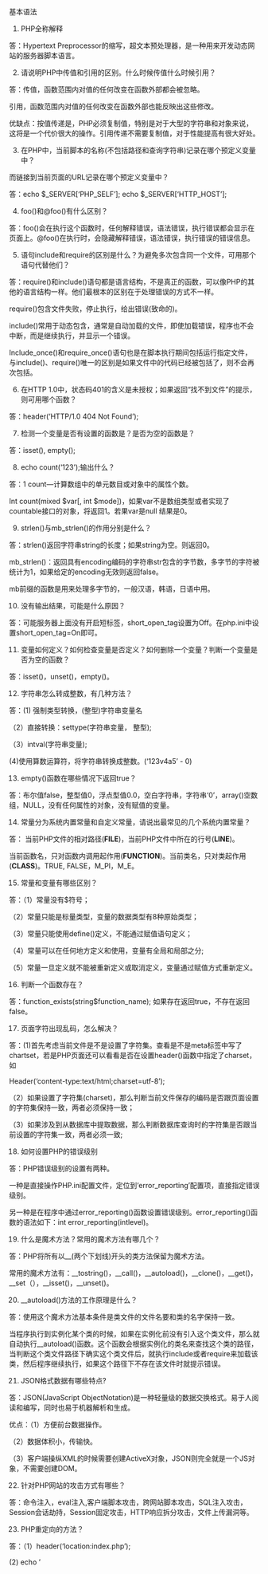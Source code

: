 基本语法
1.    PHP全称解释

答：Hypertext Preprocessor的缩写，超文本预处理器，是一种用来开发动态网站的服务器脚本语言。

2.    请说明PHP中传值和引用的区别。什么时候传值什么时候引用？

答：传值，函数范围内对值的任何改变在函数外部都会被忽略。

引用，函数范围内对值的任何改变在函数外部也能反映出这些修改。

优缺点：按值传递是，PHP必须复制值，特别是对于大型的字符串和对象来说，这将是一个代价很大的操作。引用传递不需要复制值，对于性能提高有很大好处。

3.    在PHP中，当前脚本的名称(不包括路径和查询字符串)记录在哪个预定义变量中？

而链接到当前页面的URL记录在哪个预定义变量中？

答：echo $_SERVER[‘PHP_SELF’];   echo $_SERVER[‘HTTP_HOST’];

4.    foo()和@foo()有什么区别？

答：foo()会在执行这个函数时，任何解释错误，语法错误，执行错误都会显示在页面上。@foo()在执行时，会隐藏解释错误，语法错误，执行错误的错误信息。

5.    语句include和require的区别是什么？为避免多次包含同一个文件，可用那个语句代替他们？

答：require()和include()语句都是语言结构，不是真正的函数，可以像PHP的其他的语言结构一样。他们最根本的区别在于处理错误的方式不一样。

require()包含文件失败，停止执行，给出错误(致命的)。

include()常用于动态包含，通常是自动加载的文件，即使加载错误，程序也不会中断，而是继续执行，并显示一个错误。

Include_once()和require_once()语句也是在脚本执行期间包括运行指定文件， 与include()、require()唯一的区别是如果文件中的代码已经被包括了，则不会再次包括。

6.    在HTTP 1.0中，状态码401的含义是未授权；如果返回“找不到文件”的提示，则可用哪个函数？

答：header(‘HTTP/1.0 404 Not Found’);

7.    检测一个变量是否有设置的函数是？是否为空的函数是？

答：isset(), empty();

8.    echo count(‘123’);输出什么？

答：1    count—计算数组中的单元数目或对象中的属性个数。

Int count(mixed $var[, int $mode])，如果var不是数组类型或者实现了countable接口的对象，将返回1。若果var是null 结果是0。

9.    strlen()与mb_strlen()的作用分别是什么？

答：strlen()返回字符串string的长度；如果string为空。则返回0。

mb_strlen()：返回具有encoding编码的字符串str包含的字节数，多字节的字符被统计为1，如果给定的encoding无效则返回false。

mb前缀的函数是用来处理多字节的，一般汉语，韩语，日语中用。

10.  <? echo ‘hello’ ?> 没有输出结果，可能是什么原因？

答：可能服务器上面没有开启短标签，short_open_tag设置为Off。在php.ini中设置short_open_tag=On即可。

11.  变量如何定义？如何检查变量是否定义？如何删除一个变量？判断一个变量是否为空的函数？

答：isset()，unset()，empty()。

12.  字符串怎么转成整数，有几种方法？

答：(1) 强制类型转换，(整型)字符串变量名

（2）直接转换：settype(字符串变量， 整型);

（3）intval(字符串变量);

(4)使用算数运算符，将字符串转换成整数。(‘123v4a5’ - 0)

13.  empty()函数在哪些情况下返回true？

答：布尔值false，整型值0，浮点型值0.0，空白字符串，字符串‘0’，array()空数组，NULL，没有任何属性的对象，没有赋值的变量。

14.  常量分为系统内置常量和自定义常量，请说出最常见的几个系统内置常量？

答： 当前PHP文件的相对路径(__FILE__)，当前PHP文件中所在的行号(__LINE__)。

当前函数名，只对函数内调用起作用(__FUNCTION__)。当前类名，只对类起作用(__CLASS__)。TRUE, FALSE，M_PI，M_E。

15.  常量和变量有哪些区别？

答：（1）常量没有$符号；

（2）常量只能是标量类型，变量的数据类型有8种原始类型；

（3）常量只能使用define()定义，不能通过赋值语句定义；

（4）常量可以在任何地方定义和使用，变量有全局和局部之分;

（5）常量一旦定义就不能被重新定义或取消定义，变量通过赋值方式重新定义。

16.  判断一个函数存在？

答：function_exists(string$function_name); 如果存在返回true，不存在返回false。

17.  页面字符出现乱码，怎么解决？

答：(1)首先考虑当前文件是不是设置了字符集。查看是不是meta标签中写了chartset，若是PHP页面还可以看看是否在设置header()函数中指定了charset，如

Header(‘content-type:text/html;charset=utf-8’);

（2）如果设置了字符集(charset)，那么判断当前文件保存的编码是否跟页面设置的字符集保持一致，两者必须保持一致；

（3）如果涉及到从数据库中提取数据，那么判断数据库查询时的字符集是否跟当前设置的字符集一致，两者必须一致;

18.  如何设置PHP的错误级别

答：PHP错误级别的设置有两种。

一种是直接操作PHP.ini配置文件，定位到‘error_reporting’配置项，直接指定错误级别。

另一种是在程序中通过error_reporting()函数设置错误级别。error_reporting()函数的语法如下：int error_reporting(intlevel)。

19.  什么是魔术方法？常用的魔术方法有哪几个？

答：PHP将所有以__(两个下划线)开头的类方法保留为魔术方法。

常用的魔术方法有：__tostring()，__call()，__autoload()，__clone()，__get()，__set（），__isset()，__unset()。

20.  __autoload()方法的工作原理是什么？

答：使用这个魔术方法基本条件是类文件的文件名要和类的名字保持一致。

当程序执行到实例化某个类的时候，如果在实例化前没有引入这个类文件，那么就自动执行__autoload()函数。这个函数会根据实例化的类名来查找这个类的路径，当判断这个类文件路径下确实这个类文件后，就执行include或者require来加载该类，然后程序继续执行，如果这个路径下不存在该文件时就提示错误。

21.  JSON格式数据有哪些特点?

答：JSON(JavaScript ObjectNotation)是一种轻量级的数据交换格式。易于人阅读和编写，同时也易于机器解析和生成。

优点：（1）方便前台数据操作。

（2）数据体积小，传输快。

（3）客户端操纵XML的时候需要创建ActiveX对象，JSON则完全就是一个JS对象，不需要创建DOM。

22.  针对PHP网站的攻击方式有哪些？

答：命令注入，eval注入,客户端脚本攻击，跨网站脚本攻击，SQL注入攻击，Session会话劫持，Session固定攻击，HTTP响应拆分攻击，文件上传漏洞等。

23.  PHP重定向的方法？

答：（1）header(‘location:index.php’);

(2) echo ’<script>window.location=\”$PHP_SELF\”<script>’;

(3) echo “<METAHTP-EQUIV\”Refresh\”CONTENT=\”0; URL=index.php”>”;

24.  i++和++i的效率那个更高？

答：内建数据类型的情况，效率没有区别。

考虑自定义数据类型（主要是指类）的情况。前缀式（++i）可以返回对象的引用，而后缀式（i++）必须产生一个临时对象保存更改前对象的值并返回(实现过自定义类型++运算符定义的就知道)，所以导致在大对象的时候产生了较大的复制开销，引起效率降低，因此处理使用者自定义类型（注意不是指内建类型）的时候，应该尽可能的使用前缀式地增/递减，因为他天生体质较佳。自定义数据类型的情况，++i效率较高。

25.  在PHP中error_reporting这个函数有什么作用？

答：设定PHP脚本的错误报告级别。error_reporting(6143)的作用是设定PHP脚本的错误报告级别为“所有错误”。

ini_set(‘display_errors’, 1); //作用是显示PHP脚本错误，相当于修改PHP.ini中的error_reporting。

26.  一个函数的参数不能是对变量的引用，除非在php.ini中把？设为on。

答：allow_call_time_pass_reference设置为on。 //是否启用在函数调用时强制参数被按照引用传递

27.  在PHP中heredoc是一种特殊的字符串，它的使用方法是？

答：以<<<EOT的开始，以EOT;结束的字符串。 结束标识符必须从行的第一列开始，并且除了后面的分号之外不能包含其他的字符，空格以及空白制表符都不可以。

28.  $a = ‘abcdef’; 请打印出$a的第一个字母。

答：echo $a{0} 或 substr($a, 0, 1);

29. <?php

classFoo{

?>

<?php

functionbar(){

print"bar";

}

}

?>

答：无法运行，类定义必须在一个PHP块中。

30. class a {

       protected $c;

       public function a()

       {

           $this->c = 10;

       }

    }

 

   class b extends a

    {

       public function print_data()

       {

           return $this->c;

       }

    }

    $b= new b();

echo $b->print_data();

 

答：10  在PHP5之前的版本中，构造函数的名称必须和类名相同，这种方法在PHP5中仍然可以使用。在PHP5之后的版本，构造函数用__construct()方法来声明，这样做的好处就是可以使构造函数与类名独立，当类名改变时不需要修改相应的构造函数名称。为了向下兼容，如果一个类名没有名为__construct()的方法，PHP将搜索一个与类名相同的构造方法，如果__construct()的方法与类名同名的构造方法同时存在，优先使用__construct()的方法。

31.  简述PHP的常用函数

答：数组函数，sort，asort，ksort，array_num,array_values, array_keys, in_array, array_count_values, array_pop, array_push,array_shift, array_unshift。

字符串函数，substr，strlen, str_split, explode, implode, md5, strrev, trim, strtoupper,strtolower, ucwords, ucfirst。

数学函数，max，min，abs，rand，ceil，floor。

日期函数，date，strtotime，mktotime，time。

32.  打开PHP.ini中的safe_mode，会影响那些参数？

答：safe_mode，php安全模式，它提供一个基本安全的共享环境，在一个多用户账号存在的php开发的web上，当安全模式打开时，有一些函数将被完全禁止，而另外一些函数的功能将会受到限制。如：chdir，move_uploaded_file，chgrp，parse_ini_file，chown，rmdir，copy，rename，fopen，require，mkdir，unlink等。

33.  PHP链接数据库的扩展有哪些？它们之间有什么不同？

答：mysql，mysqli，pdo。

 

34.   

流程控制
1.    for ($i='a'; $i <='z' ; $i++) {

   echo $i.'--';

}    结果是什么？

答：打印到‘z’之后还会继续打印，原因1. 是PHP字符比较，会从首字母依次往后进行比较，例如：‘abb’ < ’abcd’。’a’和‘a’一样，‘b’和‘b’一样，‘b’小于‘c’。所以，‘abb’<’abcd’为true。2. 字符‘a’自加后为‘b’，‘z’自加后为‘aa’，‘aaaa’自加后为‘aaab’。

 

 

数组
1.    PHP中常用的几个预定义的全局数组是哪些？

答：有9大预处理的内置数组变量 $_GET，$_POST，$_REQUSET，$_SESSION，$_COOKIE，$_FILES，$_SERVER，$_ENV，$GLOBALS。

 

2.    数组合并函数array_merge()和数组加法运算$arr+$arr2的区别是什么？

答：array_merge()--如果是关联数组合并，数组的键名相同的情况下，后面的会覆盖前面相同键名的值；若是索引数组合并，则不会覆盖，而是后者追加到前者的后面。

+--使用数组加法运算，与marray_merge()不同，加法运算不管是关联数组还是数字数组，都是将相同键名的值舍弃，也就是只保留首次出现该键名的元素，后具有相同键名的元素不会被加进来。

3.    数据库索引有几类？什么时候使用索引？

答：（1）普通索引，最基本的索引，没有任何限制。

       （2）唯一索引，与‘普通索引类似’，不同的是，索引列的值必须唯一，但允许有空值。（3）主键索引，它是一种特殊的唯一索引，不允许有空值。

（4）全文索引，针对较大的数据，生成全文索引很消耗空间。

（5）   组合索引，为了更多的提高mysql效率可建立组合索引，遵循‘最左前缀’原则。

字符串
1.    实现中文截取无乱码的方法。

答：使用mbstring扩展库的mb_substr()函数。

例如:mb_substr(‘这样以来就不会出现乱码了’, 0, 7, ‘utf-8’);

2.    如何实现字符串翻转？

答：strrev(‘123’); //321

3.    Php路径相关函数。 $url =" D:\wamp\www\test.php";

答：(1) pathinfo($url) 返回一个关联数组含有path的信息，包含的数组元素有：dirname，basename，filename以及可能存在的extension。例如执行print_r(pathinfo($url));

返回结果：Array (

[dirname] => D:\wamp\www

[basename] => test.php

[extension] => php

[filename] => test

)  // 注意dirname, basename数组单元和执行dirname()，basename()函数返回的结果一致。

(2) parse_url函数 解析一个url并返回一个关联数组，包含url中出现的各种组成。

4.    写 5 个不同的自己的函数，来获取一个全路径的文件的扩展名，允许封装 php 库中已有的函数。

答：

$path = __FILE__;
function fun1($path){
    $a = strpos($path,'.');  //返回.出现的位置。
    return substr($path, $a+1); // 返回去掉.的后缀名。
}

function fun2($path){
    return ltrim(strrchr($path,'.'),'.');
}

function fun3($path){
    $pathinfo = pathinfo($path);
    return $pathinfo['extension'];
}

function fun4($path){
    $filename = basename($path);
    $namearray = explode( '.',$filename);
    return array_pop($namearray);
}

function fun5($path){
    $pattern = '/^[^\.]+\.([\w]+)$/';
    return preg_replace($pattern, '${1}', basename($path));
}
5.    从一个带有参数的 url 里取出文件的扩展名，例如: http://www.zhuxiaoyuan.cn/home/index.php?id=1

答：使用parse_url函数。返回结果如下：

$parsearray = Array (

[scheme] => http

[host] => www.zhuxiaoyuan.cn

[path] =>/home/index.php

[query] => id=1

)

在使用上题中的任一方法取出后缀，例如:

$path = 'http://www.zhuxiaoyuan.cn/home/index.php?id=1';
$parsearray= parse_url($path);
$pathinfo = pathinfo($parsearray['path']);
echo $pathinfo['extension'];
 

日期时间
1.    用PHP打印出前一天的时间，格式是2017-05-31 12:14:24？

答：echo date(‘Y-m-d H:i:s’,strtotime(‘-1 days’));

echodate(‘Y-m-d H:i:s’, time() - 24 * 3600);

echo strftime(‘%Y-%m-%d %H:%M:%s’,strtotime(‘-1 days’));

 

 

 

正则表达式
1.    正则表达式的组成？

答：定界符号，原子，元字符，模式修正符。

       定界符号，标识正则表达式的开始和结束。作为定界符的字符不仅仅局限于斜线’ /’，除字母，数字，反斜线之外的字符都可以做定界符号。如‘#’，‘!’，‘{}’，‘|’等。

       原子，正则表达式的最基本的组成单位，标识需要匹配的内容。

       元字符，在正则表达式中元字符不可单独出现，它必须用来修饰原子。标识原子需要匹配的次数，限定字段串或单次的边界。

       模式修正符，调整正则表达式的解释，扩展正表达式在匹配，替换等操作的某些功能。

      

      

 

 

 

文件处理
1.    有一个网页地址，例如http://www.baidu.com，如何得到它的内容？

答：echo file_get_contents(‘http://www.baidu.com’);

2.    PHP中读取文件内容的方法和函数？

答：（1）打开文件，然后读取。Fopen(), fread()。

（2）打开读取一次完成file_get_contents()。

（3）使用fsockopen函数打开url（可以以get和post的方式获取），以get方式获取完整的数据，包括header和body。

（4）使用curl库获取内容，使用curl前，需查看curl扩展是否开启。

 

 

会话控制
1.    什么是会话控制？

答：简单地说会话控制就是跟踪和识别用户信息的机制，会话控制的思想就是能够在网站中跟踪一个变量，通过这个变量，系统能识别出相应的用户信息，根据这个用户信息可以得知用户权限，从而展示给用户适合于其相应权限的页面内容。

目前最主要的会话跟踪方式有cookie，session。

2.    会话跟踪的基本步骤

答：（1）访问与当前请求相关的会话对象。

（2）查找与会话相关的信息。

（3）存储会话信息。

（4）   废弃会话数据。

3.    禁用Cookie后，Session还可以使用吗，有什么解决方法？

答：Cookie与Session，一般认为是两个独立的东西，Session采用的是在服务器保持状态的方案，而Cookie采用的是在客户端保持的方案。但为什么禁用Cookie就不能得到Session呢？因为Session是用SessionID来确定当前对话所对应的服务器Session，而SessionID是通过Cookie来传递的，禁用了Cookie相当于失去了Session ID，也就得不到Session了。

解决方法：（1）设置php.ini配置文件中的‘session.use_trans_id = 1’，或者编译时打开‘—enable-trans-sid’选项，让PHP自动跨页传递Session ID。

（2）手动通过URL传值、隐藏表单传递Session ID。

（3）用文件、数据库等形式保存Session ID，在跨页过程中调用。

4.    PHP如何修改Session的生存时间？

答：（1）在php.ini中设置session_gc_maxlifetime = 1440  //默认时间

（2）session_set_cookie_params(24* 3600);  //保存一天

5.    Session和cookie的使用步骤分别是什么？

答：session的步骤（1）启动session，使用session_start()函数。

（2）注册会话：直接给$_SESSION数组添加元素即可。

（3）使用会话：判断session是否为空或是否已经注册，如果已经存在则像普通数组使用即可。

（4）删除会话

        1）可以使用unset函数删除单个session；

        2）使用$_SESSION=array()，一次注销所有的会话变量。

        3）使用session_destroy()函数来彻底销毁session。

Cookie的使用步骤

（1）   创建cookie，setcookie(string cookiename, string value, int expire)。

（2）   读取cookie，通过超级全局变量$_COOKIE来读取浏览器的cookie值。

（3）   删除cookie：

1） 手动删除法，通过浏览器删除cookie文件。

2） Setcookie()方法，跟设置cookie一样，不过将cookie的值设置为空，有效时间为0或小于当前时间戳。

6.    Session和cookie的区别是什么？

答：1. 由于HTTP协议是无状态协议，所以服务端要记录用户状态时，就需要某种机制来标识用户并跟踪用户，这个机制就是Session。典型场景，当你点击购买一件商品时，由于HTTP无状态，所以不知道是哪个用户购买的商品，所以服务端为特定的用户创建Session，用于标识并跟踪这个用户。

2. 服务端如何识别特定的客户？这个时候Cookie就登场了。每次HTTP请求的时候，客户端都会发送相应的Cookie信息到服务端。实际上大多数的应用都是用 Cookie 来实现Session跟踪的，第一次创建Session的时候，服务端会在HTTP协议中告诉客户端，需要在 Cookie 里面记录一个Session ID，以后每次请求把这个会话ID发送到服务器，我就知道你是谁了。有人问，如果客户端的浏览器禁用了 Cookie 怎么办？一般这种情况下，会使用一种叫做URL重写的技术来进行会话跟踪，即每次HTTP交互，URL后面都会被附加上一个诸如 sid=xxxxx 这样的参数，服务端据此来识别用户。

所以，总结一下：

Session是在服务端保存的一个数据结构，用来跟踪用户的状态，这个数据可以保存在集群、数据库、文件中；

Cookie是客户端保存用户信息的一种机制，用来记录用户的一些信息，也是实现Session的一种方式。

7.    如何将session存放在数据库中？

答：默认情况下php.ini中session.save.handler=files，也就是session是以文件形式存储的。如果想更改为数据库或其它存储方式，那么需要更改设置，让session.save_handler=user。除了在php.ini中配置外，还可以在PHP页面汇总单独配置，用ini_set(‘session.save_handler’, ‘user’)来设置session的存储方式，设置为用户自定义存储方式。设置好存储方式后，需要使用session_set_save_handler()函数。该函数是设置用户级别的session保存过程的函数。该函数6个参数，这6个参数是6个自定义函数的名称，分别代表对session的开启，关闭，读，写，销毁。

数据库结构：session_id，session_value，expire_time，分别存储session的id和值以及失效时间。

8.    Session的运行机制

答：用户A访问站点Y，如果站点Y指定了 session_start();(以下假设 session_start()总是存在)那么会产生一个 session_id,这个session_id一般会以Cookie的形式保存到用户A（我们可以通过在 php.ini 里设置 session.use_only_cookies 为 1，强制Session必须以COOKIE专递）。这时候 Session表现为$_COOKIE[‘PHPSESSID’];(PHPSESSID可用session_name()函数来下修改)用户A接着访问，这个 session id($_COOKID[‘PHPSESSID’])就会在A每次访问Y的时候传送到站点Y。在站点Y上，会有这么一个目录，是用来保存 Session的实际数据的。站点Y接收到Sessionid,然后通过Sessionid,来获得与Session数据的关联，并返回Session数据。

9.     

框架，设计模式
 

1.    架构、框架和设计模式关系

答：首先架构应该是一个范畴最大的概念，是最高层次的设计。一个架构设计中可能会用到多个框架和多个设计模式；而框架是针对共性抽象出来的半成品，这里面可能包含着多个设计模式，而设计模式就是解决单一问题的设计思路和解决方法。

2.    谈谈你对MVC的理解

答：MVC是Model-View-Controler的简称，即模型-视图-控制器。MVC是一种框架模式，它强制的把应用程序的输入、处理和输出分开。

MVC的处理过程：首先控制器接受用户的请求，调用相应的模型来进行业务处理，并返回数据给控制器。控制器调用相应的视图来显示处理的结果。并通过视图呈现给用户。

优点：耦合性低，重用性高，声明周期成本低。

缺点：没有明确的定义，不适合小型，中等规模的应用程序，增加系统结构实现的复杂性。

 

 

 

数据库
1.    什么是SQL注入，如何防范？

答：所谓SQL注入，就是通过把SQL命令插入到Web表单提交或页面请求的字符串，最终达到欺骗服务器执行恶意的SQL命令。防范措施如下

(1)  永远不要信任用户的输入。对用户的输入进行校验，过滤关键字和转义字符。

(2)  永远不要使用动态拼接SQL，可以使用参数化的SQL或直接使用存储有限的数据库链接。

(3)  不要把机密信息直接存放，加密或者hash掉密码和敏感信息。

防止SQL注入漏洞的函数有: addslashes()，mysql_escape_string()

2.    为什么MyISAM会比Innodb的查询速度快？

答：（1）数据库，Innodb要缓存，MyISAM仅缓存索引块。

（2）innodb寻址要映射到块，再到行，MyISAM记录的直接是文件的offset，定位比Innodb快。

（3）Innodb还需要维护MVCC一致，虽然你的场景没有，但他还是需要去检查和维护MVCC(Multi-Version Concurrency Control)多版本并发控制。

注：InnoDB：通过为每一行记录添加两个额外的隐藏的值来实现MVCC，这两个值一个记录这行数据何时被创建，另外一个记录这行数据何时过期（或者被删除）。但是InnoDB并不存储这些事件发生时的实际时间，相反它只存储这些事件发生时的系统版本号。这是一个随着事务的创建而不断增长的数字。每个事务在事务开始时会记录它自己的系统版本号。每个查询必须去检查每行数据的版本号与事务的版本号是否相同。让我们来看看当隔离级别是REPEATABLEREAD时这种策略是如何应用到特定的操作的：

　　SELECT InnoDB必须每行数据来保证它符合两个条件：

　　1、InnoDB必须找到一个行的版本，它至少要和事务的版本一样老(也即它的版本号不大于事务的版本号)。这保证了不管是事务开始之前，或者事务创建时，或者修改了这行数据的时候，这行数据是存在的。

　　2、这行数据的删除版本必须是未定义的或者比事务版本要大。这可以保证在事务开始之前这行数据没有被删除

3.    怎样理解InnoDB的行级锁？

答：InnoDB行锁是通过给索引上的索引项加锁来实现的，这样当其他查询或修改时根据索引找到这行记录时，发现索引被上了锁，就会等待。如果查询不是通过索引访问，InnoDB将使用表锁。

即便条件中使用了索引字段，但是否使用索引来检索数据还是由Mysql通过判断不同执行计划的代价来决定的，如果Mysql认为全表扫描效率更高，比如一些较小的表，它就不会使用索引，这种情况下InnoDB将使用表锁，而不是行锁。

4.    什么是全文索引？全文索引的原理是什么？

答：试想在1M大小的文件中搜索一个词，可能需要几秒，在100M的文件中可能需要几十秒，如果在更大的文件中搜索那么就需要更大的系统开销，这样的开销是不现实的。所以在这样的矛盾下出现了全文索引技术，有时候有人叫倒排文档技术。

原理是先定义一个词库，然后在文章中查找每个词条(term)出现的频率和位置，把这样的频率和位置信息按照词库的顺序归纳，这样就相当于对文件建立了一个以词库为目录的索引，这样查找某个词的时候就能很快的定位到该词出现的位置。

5.     

 

 

其他
1.    对于大流量的网站，你采用什么样的方法支持当前流量?

答：（1）确认服务器硬件是否支持当前的流量。

（2）优化数据表。

（3）控制外部的盗链。

（4）控制文件的下载。

（5）使用不同主机分流主要流量。

（6）数据库读写分离。

2. 用PHP显示出客户端I与服务器IP的代码?

       答：（1）echo $_SERVER[‘REMOTE_ADDR’]; //返回客户端IP地址

                     echo  getenv('REMOTE_ADDR') ;    //通过环境变量来获得

       （2）echo $_SERVER[‘SERVER_ADDR’];  //返回服务器ID地址

       （3）echo $_SERVER[‘QUERY_STRING’]; //查询url中第一个?之后的内容

       （4）echo $_SERVER[‘DOCUMENT_ROOT’]; //当前运行脚本所在的文档根目录

       （5）echo gethostbyname(‘www.baidu.com’); //根据域名获取ID，不要加HTTP

       使用$_SERVER获取的IP地址有一个问题，即当客户机使用代理的时候获取不到真实的 IP 地址。

3.    请举例说明在你开发过程中用什么方法来加快页面的加载速度？

答：数据库优化，缓存技术，分布式部署

4.    能够使HTML和PHP分离使用的模板？

答：Smarty，Savant。

5.    使用哪些工具进行版本控制？

答：svn，git。

6.    Smarty模板的特点

答：smarty是一个使用PHP写出来的PHP模板引擎，目的是要使用PHP程序员同美工分离，使得程序员改变程序的逻辑内容时不会影响到美工的页面设计。美工重新修改页面时不会影响程序的逻辑。

优点：1. 速度快 相对其他引擎。

2. 编译型：采用smarty编写的程序在运行时要编译一个非模板的PHP文件。 

3. 缓存技术：它可以将用户最终看到的html文件缓存成一个静态的html文件。

4. 插件技术：smarty可以自定义插件。

不适合使用smarty的地方：1. 需要实时更新的内容。如股票显示，它需要经常对数据进行更新。2. 小项目。

7.    PHP的垃圾回收机制是怎样的？

答：PHP5.3之前使用的垃圾是单纯的“引用计数”，也就是每个内存对象都分配一个计数器，当内存对象被变量引用是，计数器+1；当变量引用撤掉后，计数器-1；当计数器=0时，表名内存中没有对象使用，该内存对象则进行销毁，垃圾回收完成。

“引用计数”存在问题，就是两个或多个对象相互引用形成环状后，内存对象的计数器则不会消减为0；这个时候，这一组内存对象已经没用了，但是不能回收，从而导致内存泄露。PHP5.3开始使用新的垃圾回收机制。

8.    请写一段PHP代码，确保多个进程同时写入同一个文件成功。

答：加锁。


 

9.    Nginx使用那一层的网络协议？

答：nginx是应用层，从低到高的话传输层用的是TCP/IP，应用层用的是HTTP。

10.  什么是ajax？ajax的原理是什么？ajax的核心技术是什么？ajax的优缺点是什么？

答：ajax是asynchrononus javascript and xml的缩写，是javascript，xml，css，DOM等多个技术的组合。

页面中用户的请求通过ajax引擎异步地与服务器进行通信，服务器将请求的结果返回这个ajax引擎，最后由这个ajax引擎来决定返回的数据显示到页面中的指定位置。Ajax最终实现了在一个页面的指定位置可以加载另一个页面所有的输出内容。这样就实现一个静态页面也能获取到数据库的返回数据信息了。所以ajax技术实现了一个静态页面在不刷新整个页面整个页面的情况下与服务器通信，减少了用户等待时间，同时也从而降低了网络流量，增加了客户体验的友好程度。

Ajax的优点是：（1）减轻了服务器端负担，将一部分以前由服务器负担的工作转移到客户端操作执行，利用客户端闲置的资源进行处理；

（2）在只局部刷新的情况下更新页面，增加了页面反应速度，是用户体验更友好。

缺点是：不利于seo推广优化，因为搜索引擎无法直接访问到ajax请求的内容。

11.  分页原理是什么？

答：数据分页需要以下几个条件：

1） 参与分页的总条数【$msg_count】，该值通过数据库查询可以获取到；

2） 每页显示的条数【$pagesize】，这个值可以根据实际情况定义；

3） 当前页面的页码数【$page】，该值通过地址栏传递和接收；

4） 可以通过以上材料计算出总页面【$pagecount】，此处需要借助ceil()；

【$pagecount=ceil($msg_count/$pagesize); 】

5） 数据库查询借助sql语句中的【limit】来实现数据的变化；

【 $startnum = ($page - 1) *$pagesize; 】

【 select * from 表名 where 条件 limit $startnum, $pagesize; 】

12.  什么是无限极分类？

答：要实现无限极分类，数据库建表是关键。

表结构中至少需要三个字段，如果想避免递归循环，那么需要四个字段。

1） id，当前数据的唯一标识。

2） typename，类型名称。

3） parentid，当前类型的上层父级类型的id。

4） path，其中存储当前类型和它所有父级类别的id，这些id之间采用“-”隔开。

5） 当通过以下sql语句就可以实现，相同顶级类下的信息都在一起集中显示。

【 select * from 表名 wehre 条件 order by path; 】

13.  Apache和Nginx的区别

答：Ngnix优点：

（1）   轻量级，同样起web服务，比起apache占用更少内存及资源。

（2）   抗并发，nginx处理请求是异步非阻塞式，而apache则是阻塞式的，在高并发ngnix能保持低资源的高性能。

（3）   高度模块化的设计，编写模块相对简单。

（4）   社区活跃，各种高性能模块出品迅速。

Apache优点：

（1）   Apache的重写模块比nginx的重写模块强大。

（2）   模块多，基本想到的都可以找到。

（3）   少bug，超稳定。

为什么Nginx的性能要比Apache高得多？这得益于Nginx使用的epoll（Linux 2.6内核）和kqueue（freebsd）网络I/O模型，而Apache则使用的是传统的select模型。目前Linux下能够承受高并发访问的Squid、Memcached都采用的是epoll网络I/O模型。

　　处理大量的连接的读写，Apache所采用的select网络I/O模型非常低效。下面用一个比喻来解析Apache采用的select模型和Nginx采用的epoll模型进行之间的区别：

　　你在大学读书，住的宿舍楼有很多间房间，你的朋友要来找你。select版宿管大妈就会带着你的朋友挨个房间去找，直到找到你为止。而epoll版宿管大妈会先记下每位同学的房间号，你的朋友来时，只需告诉你的朋友你住在哪个房间即可，不用亲自带着你的朋友满大楼找人。如果来了10000个人，都要找自己住这栋楼的同学时，select版和epoll版宿管大妈，谁的效率更高，不言自明。同理，在高并发服务器中，轮询I/O是最耗时间的操作之一，select和epoll的性能谁的性能更高，同样十分明了。

14.  PHP有多线程吗？

答：在PHP5.3之前php是没有多线程的，可通过其他方式实现多线程(Linux, Apache)。在PHP5.3及其以上安装pthread扩展后是可以支持多线程的。

15.  对于静态页面文件，是放在ngnix端，还是server端？

答：ngnix处理静态页面性能比apache快3倍，所以静态页面放在ngnix处理。

16.  常用的PHP扩展及功能？

答：(1) bz2, bzip2压缩函数库

Curl 允许你与各种的服务器使用各种类型的协议进行连接和通讯。

Gd2 GD库图像函数库

Mysqli mysqli函数库

Pdo

Mbstring 多字节字符串函数库 

17.  XSS攻击

答：XSS(Cross Site Scripting)，意为跨站网络脚本攻击，为了和样式表(Cascading Style Sheet)区分，故将跨站脚本攻击缩写为XSS。恶意攻击者往Web页面里插入恶意Script代码，当用户浏览该页之时，嵌入其中Web里面的Script代码会被执行，从而达到恶意攻击用户的目的。

18.  什么是Token？生成规则，过期时间，添加令牌。

答：在计算机身份认证中是令牌（临时）的意思。

19.  PHP缓存技术有哪些？Tp是局部还是完全缓存？

答：（1）全页面静态化缓存，也就是将页面全部生成HTML静态页面，用户访问时直接访问静态也页面，而不是去走php服务器解析。

（2）页面部分缓存，将一个页面不经常变的部分进行静态缓存，而经常变化的那块不缓存，最后组装一起显示。

（3）数据缓存，通过一个id进行请求的数据，将数据缓存到一个php文件中，id和文件是对应的，下次通过这个id进行请求时直接读php文件。

（4）查询缓存，和数据缓存差不多，根据查询语句进行缓存。

（5）常用的缓存技术有：redis和memcache。

Tp应该使用的是全局缓存，因为：Tp缓存是在本地生成一个php文件来存储数据库中读取出来的数据。

20.  使用token防止表单重复提交

答：如何防止表单重复提交？可以在前台页面中放置一个隐藏域用于存放session中的token，当第一次提交时验证token相同后，会将session中的token信息更新，页面重复提交时，因为表单中的token值没有更新，所以提交失败。此外，要避免加token但不进行验证的情况，在session中增加了token，但在服务器中没有对token进行验证，根本起不到防范的作用。

21.  常见网络协议默认端口

答：FTP文件传输协议，21

    Telnet远程登陆协议，23

        SMTP简单邮件传输协议，25

        POP3邮局协议版本3，110

        HTTP超文本传输协议，80

        DNS域名解析协议，53

        SNMP简单网络管理协议，161

SSH安全登陆协议，22
